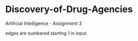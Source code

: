 # Discovery-of-Drug-Agencies
Artificial Intelligence - Assignment 3

edges are numbered starting 1 in input
